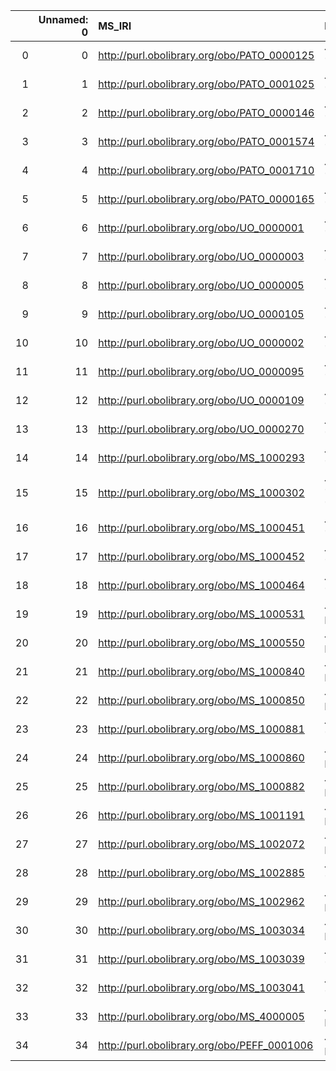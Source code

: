 |    |   Unnamed: 0 | MS_IRI                                      | MS_DESC                                                                                          | OBI_IRI                                     | OBI_DESC                                                       |
|---:|-------------:|:--------------------------------------------|:-------------------------------------------------------------------------------------------------|:--------------------------------------------|:---------------------------------------------------------------|
|  0 |            0 | http://purl.obolibrary.org/obo/PATO_0000125 | {'iri': 'http://purl.obolibrary.org/obo/PATO_0000125'}                                           | http://purl.obolibrary.org/obo/PATO_0000125 | {'iri': 'http://purl.obolibrary.org/obo/PATO_0000125'}         |
|  1 |            1 | http://purl.obolibrary.org/obo/PATO_0001025 | {'iri': 'http://purl.obolibrary.org/obo/PATO_0001025'}                                           | http://purl.obolibrary.org/obo/PATO_0001025 | {'iri': 'http://purl.obolibrary.org/obo/PATO_0001025'}         |
|  2 |            2 | http://purl.obolibrary.org/obo/PATO_0000146 | {'iri': 'http://purl.obolibrary.org/obo/PATO_0000146'}                                           | http://purl.obolibrary.org/obo/PATO_0000146 | {'iri': 'http://purl.obolibrary.org/obo/PATO_0000146'}         |
|  3 |            3 | http://purl.obolibrary.org/obo/PATO_0001574 | {'iri': 'http://purl.obolibrary.org/obo/PATO_0001574'}                                           | http://purl.obolibrary.org/obo/PATO_0001574 | {'iri': 'http://purl.obolibrary.org/obo/PATO_0001574'}         |
|  4 |            4 | http://purl.obolibrary.org/obo/PATO_0001710 | {'iri': 'http://purl.obolibrary.org/obo/PATO_0001710'}                                           | http://purl.obolibrary.org/obo/PATO_0001710 | {'iri': 'http://purl.obolibrary.org/obo/PATO_0001710'}         |
|  5 |            5 | http://purl.obolibrary.org/obo/PATO_0000165 | {'iri': 'http://purl.obolibrary.org/obo/PATO_0000165'}                                           | http://purl.obolibrary.org/obo/PATO_0000165 | {'iri': 'http://purl.obolibrary.org/obo/PATO_0000165'}         |
|  6 |            6 | http://purl.obolibrary.org/obo/UO_0000001   | {'iri': 'http://purl.obolibrary.org/obo/UO_0000001'}                                             | http://purl.obolibrary.org/obo/UO_0000001   | {'iri': 'http://purl.obolibrary.org/obo/UO_0000001'}           |
|  7 |            7 | http://purl.obolibrary.org/obo/UO_0000003   | {'iri': 'http://purl.obolibrary.org/obo/UO_0000003'}                                             | http://purl.obolibrary.org/obo/UO_0000003   | {'iri': 'http://purl.obolibrary.org/obo/UO_0000003'}           |
|  8 |            8 | http://purl.obolibrary.org/obo/UO_0000005   | {'iri': 'http://purl.obolibrary.org/obo/UO_0000005'}                                             | http://purl.obolibrary.org/obo/UO_0000005   | {'iri': 'http://purl.obolibrary.org/obo/UO_0000005'}           |
|  9 |            9 | http://purl.obolibrary.org/obo/UO_0000105   | {'iri': 'http://purl.obolibrary.org/obo/UO_0000105'}                                             | http://purl.obolibrary.org/obo/UO_0000105   | {'iri': 'http://purl.obolibrary.org/obo/UO_0000105'}           |
| 10 |           10 | http://purl.obolibrary.org/obo/UO_0000002   | {'iri': 'http://purl.obolibrary.org/obo/UO_0000002'}                                             | http://purl.obolibrary.org/obo/UO_0000002   | {'iri': 'http://purl.obolibrary.org/obo/UO_0000002'}           |
| 11 |           11 | http://purl.obolibrary.org/obo/UO_0000095   | {'iri': 'http://purl.obolibrary.org/obo/UO_0000095'}                                             | http://purl.obolibrary.org/obo/UO_0000095   | {'iri': 'http://purl.obolibrary.org/obo/UO_0000095'}           |
| 12 |           12 | http://purl.obolibrary.org/obo/UO_0000109   | {'iri': 'http://purl.obolibrary.org/obo/UO_0000109'}                                             | http://purl.obolibrary.org/obo/UO_0000109   | {'iri': 'http://purl.obolibrary.org/obo/UO_0000109'}           |
| 13 |           13 | http://purl.obolibrary.org/obo/UO_0000270   | {'iri': 'http://purl.obolibrary.org/obo/UO_0000270'}                                             | http://purl.obolibrary.org/obo/UO_0000270   | {'iri': 'http://purl.obolibrary.org/obo/UO_0000270'}           |
| 14 |           14 | http://purl.obolibrary.org/obo/MS_1000293   | {'label': 'mass spectrometer', 'prefLabel': None, 'altLabel': None, 'name': 'MS_1000293'}        | http://purl.obolibrary.org/obo/OBI_0000049  | {'label': 'mass spectrometer'}                                 |
| 15 |           15 | http://purl.obolibrary.org/obo/MS_1000302   | {'label': 'tandem mass spectrometer', 'prefLabel': None, 'altLabel': None, 'name': 'MS_1000302'} | http://purl.obolibrary.org/obo/OBI_0001088  | {'label': 'tandem mass spectrometer'}                          |
| 16 |           16 | http://purl.obolibrary.org/obo/MS_1000451   | {'label': 'mass analyzer', 'prefLabel': None, 'altLabel': None, 'name': 'MS_1000451'}            | http://purl.obolibrary.org/obo/OBI_0000345  | {'label': 'mass analyzer'}                                     |
| 17 |           17 | http://purl.obolibrary.org/obo/MS_1000452   | {'label': 'data transformation', 'prefLabel': None, 'altLabel': None, 'name': 'MS_1000452'}      | http://purl.obolibrary.org/obo/OBI_0200000  | {'label': 'data transformation'}                               |
| 18 |           18 | http://purl.obolibrary.org/obo/MS_1000464   | {'label': 'mass unit', 'prefLabel': None, 'altLabel': None, 'name': 'MS_1000464'}                | http://purl.obolibrary.org/obo/UO_0000002   | {'label': 'mass unit'}                                         |
| 19 |           19 | http://purl.obolibrary.org/obo/MS_1000531   | {'label': 'software', 'prefLabel': None, 'altLabel': None, 'name': 'MS_1000531'}                 | http://purl.obolibrary.org/obo/IAO_0000010  | {'label': 'software', 'prefLabel': 'software'}                 |
| 20 |           20 | http://purl.obolibrary.org/obo/MS_1000550   | {'label': 'time unit', 'prefLabel': None, 'altLabel': None, 'name': 'MS_1000550'}                | http://purl.obolibrary.org/obo/UO_0000003   | {'label': 'time unit'}                                         |
| 21 |           21 | http://purl.obolibrary.org/obo/MS_1000840   | {'label': 'laser', 'prefLabel': None, 'altLabel': None, 'name': 'MS_1000840'}                    | http://purl.obolibrary.org/obo/OBI_0400064  | {'label': 'laser'}                                             |
| 22 |           22 | http://purl.obolibrary.org/obo/MS_1000850   | {'label': 'gas laser', 'prefLabel': None, 'altLabel': None, 'name': 'MS_1000850'}                | http://purl.obolibrary.org/obo/OBI_0400047  | {'label': 'gas laser'}                                         |
| 23 |           23 | http://purl.obolibrary.org/obo/MS_1000881   | {'label': 'molecular entity', 'prefLabel': None, 'altLabel': None, 'name': 'MS_1000881'}         | http://purl.obolibrary.org/obo/CHEBI_23367  | {'label': 'molecular entity', 'prefLabel': 'molecular entity'} |
| 24 |           24 | http://purl.obolibrary.org/obo/MS_1000860   | {'label': 'peptide', 'prefLabel': None, 'altLabel': None, 'name': 'MS_1000860'}                  | http://purl.obolibrary.org/obo/CHEBI_16670  | {'label': 'peptide'}                                           |
| 25 |           25 | http://purl.obolibrary.org/obo/MS_1000882   | {'label': 'protein', 'prefLabel': None, 'altLabel': None, 'name': 'MS_1000882'}                  | http://purl.obolibrary.org/obo/PR_000000001 | {'label': 'protein'}                                           |
| 26 |           26 | http://purl.obolibrary.org/obo/MS_1001191   | {'label': 'p-value', 'prefLabel': None, 'altLabel': None, 'name': 'MS_1001191'}                  | http://purl.obolibrary.org/obo/OBI_0000175  | {'label': 'p-value'}                                           |
| 27 |           27 | http://purl.obolibrary.org/obo/MS_1002072   | {'label': 'p-value', 'prefLabel': None, 'altLabel': None, 'name': 'MS_1002072'}                  | http://purl.obolibrary.org/obo/OBI_0000175  | {'label': 'p-value'}                                           |
| 28 |           28 | http://purl.obolibrary.org/obo/MS_1002885   | {'label': 'standard error', 'prefLabel': None, 'altLabel': None, 'name': 'MS_1002885'}           | http://purl.obolibrary.org/obo/OBI_0000235  | {'label': 'standard error'}                                    |
| 29 |           29 | http://purl.obolibrary.org/obo/MS_1002962   | {'label': 'mean', 'prefLabel': None, 'altLabel': None, 'name': 'MS_1002962'}                     | http://purl.obolibrary.org/obo/OBI_0000679  | {'label': 'mean'}                                              |
| 30 |           30 | http://purl.obolibrary.org/obo/MS_1003034   | {'label': 'atom', 'prefLabel': None, 'altLabel': None, 'name': 'MS_1003034'}                     | http://purl.obolibrary.org/obo/CHEBI_33250  | {'label': 'atom'}                                              |
| 31 |           31 | http://purl.obolibrary.org/obo/MS_1003039   | {'label': 'amino acid', 'prefLabel': None, 'altLabel': None, 'name': 'MS_1003039'}               | http://purl.obolibrary.org/obo/CHEBI_33709  | {'label': 'amino acid'}                                        |
| 32 |           32 | http://purl.obolibrary.org/obo/MS_1003041   | {'label': 'nucleic acid', 'prefLabel': None, 'altLabel': None, 'name': 'MS_1003041'}             | http://purl.obolibrary.org/obo/CHEBI_33696  | {'label': 'nucleic acid'}                                      |
| 33 |           33 | http://purl.obolibrary.org/obo/MS_4000005   | {'label': 'table', 'prefLabel': None, 'altLabel': None, 'name': 'MS_4000005'}                    | http://purl.obolibrary.org/obo/IAO_0000306  | {'label': 'table', 'prefLabel': 'table'}                       |
| 34 |           34 | http://purl.obolibrary.org/obo/PEFF_0001006 | {'label': 'Length', 'prefLabel': None, 'altLabel': None, 'name': 'PEFF_0001006'}                 | http://purl.obolibrary.org/obo/PATO_0000122 | {'altLabel': 'Length'}                                         |